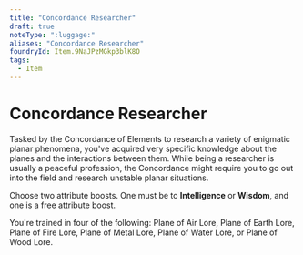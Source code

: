 ```yaml
---
title: "Concordance Researcher"
draft: true
noteType: ":luggage:"
aliases: "Concordance Researcher"
foundryId: Item.9NaJPzMGkp3blK8O
tags:
  - Item
---
```


# Concordance Researcher

Tasked by the Concordance of Elements to research a variety of enigmatic planar phenomena, you've acquired very specific knowledge about the planes and the interactions between them. While being a researcher is usually a peaceful profession, the Concordance might require you to go out into the field and research unstable planar situations.

Choose two attribute boosts. One must be to **Intelligence** or **Wisdom**, and one is a free attribute boost.

You're trained in four of the following: Plane of Air Lore, Plane of Earth Lore, Plane of Fire Lore, Plane of Metal Lore, Plane of Water Lore, or Plane of Wood Lore.
